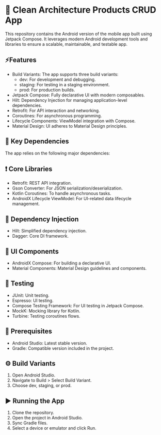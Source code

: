🛒 Clean Architecture Products CRUD App
=============
This repository contains the Android version of the mobile app built using Jetpack Compose. 
It leverages modern Android development tools and libraries to ensure a scalable, maintainable, and testable app.

⚡**Features**
--------------- 
* Build Variants: The app supports three build variants:
  * dev: For development and debugging.
  * staging: For testing in a staging environment.
  * prod: For production builds.
* Jetpack Compose: Fully declarative UI with modern composables.
* Hilt: Dependency Injection for managing application-level dependencies.
* Retrofit: For API interaction and networking.
* Coroutines: For asynchronous programming.
* Lifecycle Components: ViewModel integration with Compose.
* Material Design: UI adheres to Material Design principles.

🔑 **Key Dependencies**
--------------- 
The app relies on the following major dependencies:

❗ **Core Libraries**
--------------- 
* Retrofit: REST API integration.
* Gson Converter: For JSON serialization/deserialization.
* Kotlin Coroutines: To handle asynchronous tasks.
* AndroidX Lifecycle ViewModel: For UI-related data lifecycle management.

💉 **Dependency Injection**
--------------- 
* Hilt: Simplified dependency injection.
* Dagger: Core DI framework.


📱 **UI Components**
--------------- 
* AndroidX Compose: For building a declarative UI.
* Material Components: Material Design guidelines and components.
  
🧪 **Testing**
--------------- 
* JUnit: Unit testing.
* Espresso: UI testing.
* Compose Testing Framework: For UI testing in Jetpack Compose.
* MockK: Mocking library for Kotlin.
* Turbine: Testing coroutines flows.

📜 **Prerequisites**
--------------- 
* Android Studio: Latest stable version.
* Gradle: Compatible version included in the project.

⚙️ **Build Variants**
--------------- 
1. Open Android Studio.
2. Navigate to Build > Select Build Variant.
3. Choose dev, staging, or prod.

▶️ **Running the App**
--------------- 
1. Clone the repository.
2. Open the project in Android Studio.
3. Sync Gradle files.
4. Select a device or emulator and click Run.
